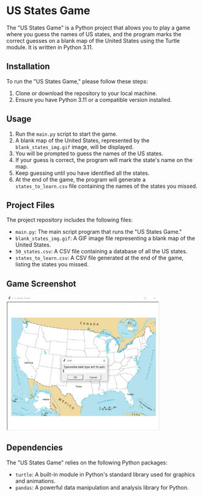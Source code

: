 # US States Game

The "US States Game" is a Python project that allows you to play a game where you guess the names of US states, 
and the program marks the correct guesses on a blank map of the United States using the Turtle module. It is written in Python 3.11.

## Installation

To run the "US States Game," please follow these steps:

1. Clone or download the repository to your local machine.
2. Ensure you have Python 3.11 or a compatible version installed.


## Usage

1. Run the `main.py` script to start the game.
2. A blank map of the United States, represented by the `blank_states_img.gif` image, will be displayed. 
3. You will be prompted to guess the names of the US states. 
4. If your guess is correct, the program will mark the state's name on the map. 
5. Keep guessing until you have identified all the states. 
6. At the end of the game, the program will generate a `states_to_learn.csv` file containing the names of the states you missed.

## Project Files

The project repository includes the following files:

- `main.py`: The main script program that runs the "US States Game."
- `blank_states_img.gif`: A GIF image file representing a blank map of the United States.
- `50_states.csv`: A CSV file containing a database of all the US states.
- `states_to_learn.csv`: A CSV file generated at the end of the game, listing the states you missed.

## Game Screenshot

<img src="screenshot.PNG" alt="Game Screenshot" width="400">


## Dependencies

The "US States Game" relies on the following Python packages:

- `turtle`: A built-in module in Python's standard library used for graphics and animations.
- `pandas`: A powerful data manipulation and analysis library for Python.

